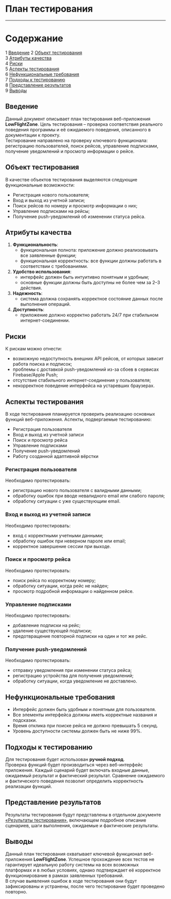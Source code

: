 # План тестирования
---

# Содержание
1 [Введение](#introduction)
2 [Объект тестирования](#items)  
3 [Атрибуты качества](#quality)  
4 [Риски](#risk)  
5 [Аспекты тестирования](#features)  
6 [Нефункциональные требования](#nonfunctional)  
7 [Подходы к тестированию](#approach)  
8 [Представление результатов](#pass)  
9 [Выводы](#conclusion)

<a name="introduction"/>

## Введение

Данный документ описывает план тестирования веб-приложения **LowFlightZone**. Цель тестирования – проверка соответствия реального поведения программы и её ожидаемого поведения, описанного в документации к проекту.  
Тестирование направлено на проверку ключевого функционала: регистрацию пользователей, поиск рейсов, управление подписками, получение уведомлений и просмотр информации о рейсе.

<a name="items"/>

## Объект тестирования

В качестве объектов тестирования выделяются следующие функциональные возможности:

* Регистрация нового пользователя;
* Вход и выход из учетной записи;
* Поиск рейсов по номеру и просмотр информации о них;
* Управление подписками на рейсы;
* Получение push-уведомлений об изменении статуса рейса.

<a name="quality"/>

## Атрибуты качества

1. **Функциональность**:
   - функциональная полнота: приложение должно реализовывать все заявленные функции;
   - функциональная корректность: все функции должны работать в соответствии с требованиями.
2. **Удобство использования**:
   - интерфейс должен быть интуитивно понятным и удобным;
   - основные функции должны быть доступны не более чем за 2–3 действия.
3. **Надежность**:
   - система должна сохранять корректное состояние данных после выполнения операций.
4. **Доступность**:
   - приложение должно корректно работать 24/7 при стабильном интернет-соединении.

<a name="risk"/>

## Риски

К рискам можно отнести:
* возможную недоступность внешних API рейсов, от которых зависит работа поиска и подписок;
* проблемы с доставкой push-уведомлений из-за сбоев в сервисах Firebase/Apple Push;
* отсутствие стабильного интернет-соединения у пользователя;
* некорректное поведение интерфейса на устаревших браузерах.

<a name="features"/>

## Аспекты тестирования

В ходе тестирования планируется проверить реализацию основных функций веб-приложения. Аспекты, подвергаемые тестированию:

* Регистрация пользователя
* Вход и выход из учетной записи
* Поиск и просмотр рейса
* Управление подписками
* Получение push-уведомлений
* Работу созданной адаптивной вёрстки

### Регистрация пользователя
Необходимо протестировать:
* регистрацию нового пользователя с валидными данными;
* обработку ошибок при вводе невалидного email или слабого пароля;
* обработку ситуации с уже существующим email.

### Вход и выход из учетной записи
Необходимо протестировать:
* вход с корректными учетными данными;
* обработку ошибок при неверном пароле или email;
* корректное завершение сессии при выходе.

### Поиск и просмотр рейса
Необходимо протестировать:
* поиск рейса по корректному номеру;
* обработку ситуации, когда рейс не найден;
* просмотр подробной информации о найденном рейсе.

### Управление подписками
Необходимо протестировать:
* добавление подписки на рейс;
* удаление существующей подписки;
* предотвращение повторной подписки на один и тот же рейс.

### Получение push-уведомлений
Необходимо протестировать:
* отправку уведомления при изменении статуса рейса;
* регистрацию устройства для получения уведомлений;
* обработку ситуации, когда уведомление не доставлено.

<a name="nonfunctional"/>

## Нефункциональные требования

* Интерфейс должен быть удобным и понятным для пользователя.
* Все элементы интерфейса должны иметь корректные названия и подсказки.
* Время отклика при поиске рейса не должно превышать 5 секунд.
* Уровень доступности системы должен быть не ниже 99%.

<a name="approach"/>

## Подходы к тестированию

Для тестирования будет использован **ручной подход**.  
Проверка функций будет производиться через веб-интерфейс приложения. Каждый сценарий будет включать входные данные, ожидаемый результат и фактический результат. Сравнение ожидаемого и фактического поведения позволит определить корректность реализации функций.

<a name="pass"/>

## Представление результатов

Результаты тестирования будут представлены в отдельном документе [«Результаты тестирования»](Test%20results.md), включающем подробное описание сценариев, шаги выполнения, ожидаемые и фактические результаты.

<a name="conclusion"/>

## Выводы

Данный план тестирования охватывает ключевой функционал веб-приложения **LowFlightZone**. Успешное прохождение всех тестов не гарантирует идеальную работу системы на всех возможных платформах и в любых условиях, однако подтверждает её корректное функционирование в рамках заявленных требований.  
В случае выявления ошибок в ходе тестирования они будут зафиксированы и устранены, после чего тестирование будет проведено повторно.


